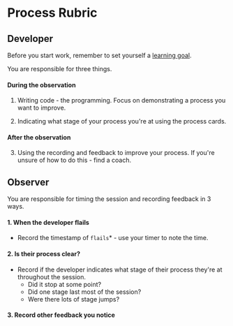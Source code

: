 # Process Rubric

## Developer
Before you start work, remember to set yourself a 
[learning goal](https://diode.makersacademy.com/students/dearshrewdwit/projects/4692).

You are responsible for three things.

#### During the observation
1. Writing code - the programming. Focus on demonstrating a process you want to improve.

2. Indicating what stage of your process you're at using the process cards.

#### After the observation
3. Using the recording and feedback to improve your process. If you're unsure of how to do this - find a coach.

## Observer

You are responsible for timing the session and recording feedback in 3 ways.

#### 1. When the developer flails
-  Record the timestamp of `flails`* - use your timer to note the time.

#### 2. Is their process clear?
- Record if the developer indicates what stage of their process they're at throughout the session.
  - Did it stop at some point?
  - Did one stage last most of the session?
  - Were there lots of stage jumps?

#### 3. Record other feedback you notice
